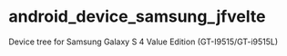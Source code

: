 # android_device_samsung_jfvelte
Device tree for Samsung Galaxy S 4 Value Edition (GT-I9515/GT-i9515L)
